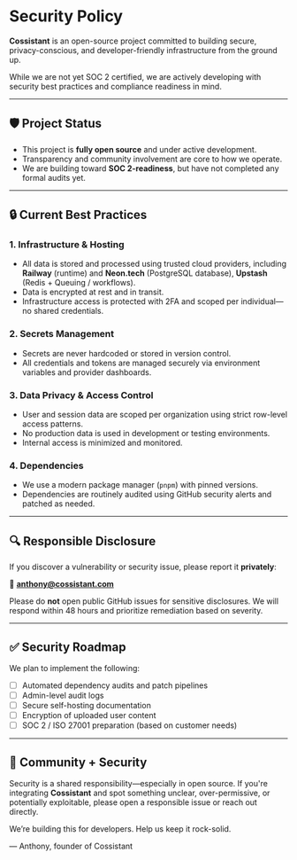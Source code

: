 # Security Policy

**Cossistant** is an open-source project committed to building secure, privacy-conscious, and developer-friendly infrastructure from the ground up.

While we are not yet SOC 2 certified, we are actively developing with security best practices and compliance readiness in mind.

---

## 🛡️ Project Status

- This project is **fully open source** and under active development.
- Transparency and community involvement are core to how we operate.
- We are building toward **SOC 2-readiness**, but have not completed any formal audits yet.

---

## 🔒 Current Best Practices

### 1. Infrastructure & Hosting

- All data is stored and processed using trusted cloud providers, including **Railway** (runtime) and **Neon.tech** (PostgreSQL database), **Upstash** (Redis + Queuing / workflows).
- Data is encrypted at rest and in transit.
- Infrastructure access is protected with 2FA and scoped per individual—no shared credentials.

### 2. Secrets Management

- Secrets are never hardcoded or stored in version control.
- All credentials and tokens are managed securely via environment variables and provider dashboards.

### 3. Data Privacy & Access Control

- User and session data are scoped per organization using strict row-level access patterns.
- No production data is used in development or testing environments.
- Internal access is minimized and monitored.

### 4. Dependencies

- We use a modern package manager (`pnpm`) with pinned versions.
- Dependencies are routinely audited using GitHub security alerts and patched as needed.

---

## 🔍 Responsible Disclosure

If you discover a vulnerability or security issue, please report it **privately**:

📧 **anthony@cossistant.com**

Please do **not** open public GitHub issues for sensitive disclosures. We will respond within 48 hours and prioritize remediation based on severity.

---

## ✅ Security Roadmap

We plan to implement the following:

- [ ] Automated dependency audits and patch pipelines
- [ ] Admin-level audit logs
- [ ] Secure self-hosting documentation
- [ ] Encryption of uploaded user content
- [ ] SOC 2 / ISO 27001 preparation (based on customer needs)

---

## 🤝 Community + Security

Security is a shared responsibility—especially in open source.
If you're integrating **Cossistant** and spot something unclear, over-permissive, or potentially exploitable, please open a responsible issue or reach out directly.

We’re building this for developers. Help us keep it rock-solid.

— Anthony, founder of Cossistant
